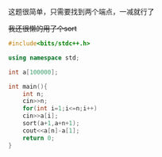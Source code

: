 这题很简单，只需要找到两个端点，一减就行了

~~我还很懒的用了个sort~~

```cpp
#include<bits/stdc++.h>

using namespace std;

int a[100000];

int main(){
	int n;
	cin>>n;
	for(int i=1;i<=n;i++)
	cin>>a[i];
	sort(a+1,a+n+1);
	cout<<a[n]-a[1];
	return 0;
} 
```